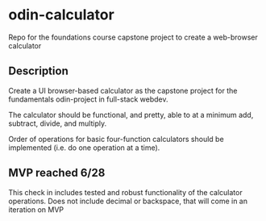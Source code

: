 # odin-calculator
Repo for the foundations course capstone project to create a web-browser calculator 

## Description
Create a UI browser-based calculator as the capstone project for the fundamentals odin-project in full-stack webdev.  

The calculator should be functional, and pretty, able to at a minimum add, subtract, divide, and multiply. 

Order of operations for basic four-function calculators should be implemented (i.e. do one operation at a time).

## MVP reached 6/28
This check in includes tested and robust functionality of the calculator operations. Does not include decimal or backspace, that will come in an iteration on MVP